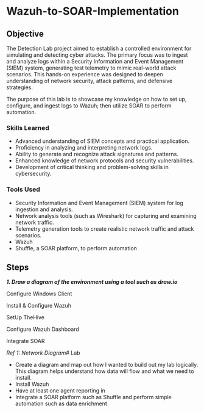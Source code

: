 # Wazuh-to-SOAR-Implementation

## Objective

The Detection Lab project aimed to establish a controlled environment for simulating and detecting cyber attacks. The primary focus was to ingest and analyze logs within a Security Information and Event Management (SIEM) system, generating test telemetry to mimic real-world attack scenarios. This hands-on experience was designed to deepen understanding of network security, attack patterns, and defensive strategies.

The purpose of this lab is to showcase my knowledge on how to set up, configure, and ingest logs to Wazuh; then utilize SOAR to perform automation. 

### Skills Learned

- Advanced understanding of SIEM concepts and practical application.
- Proficiency in analyzing and interpreting network logs.
- Ability to generate and recognize attack signatures and patterns.
- Enhanced knowledge of network protocols and security vulnerabilities.
- Development of critical thinking and problem-solving skills in cybersecurity.

### Tools Used

- Security Information and Event Management (SIEM) system for log ingestion and analysis.
- Network analysis tools (such as Wireshark) for capturing and examining network traffic.
- Telemetry generation tools to create realistic network traffic and attack scenarios.
- Wazuh
- Shuffle, a SOAR platform, to perform automation

## Steps

***1. Draw a diagram of the environment using a tool such as draw.io***

Configure Windows Client

Install & Configure Wazuh

SetUp TheHive

Configure Wazuh Dashboard

Integrate SOAR



*Ref 1: Network Diagram*# Lab

- Create a diagram and map out how I wanted to build out my lab logically. This diagram helps understand how data will flow and what we need to install.  
- Install Wazuh
- Have at least one agent reporting in
- Integrate a SOAR platform such as Shuffle and perform simple automation such as data enrichment
